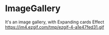 # ImageGallery
It's an image gallery, with Expanding cards Effect
https://im4.ezgif.com/tmp/ezgif-4-a1e47fed31.gif
